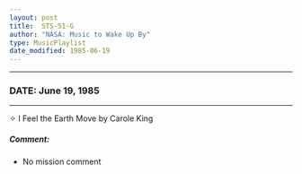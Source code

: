 ```yaml
---
layout: post
title:  STS-51-G
author: "NASA: Music to Wake Up By"
type: MusicPlaylist
date_modified: 1985-06-19
---
```


----
### DATE: June 19, 1985
----
✧ I Feel the Earth Move by Carole King

##### Comment:
* No mission comment
